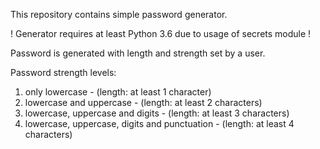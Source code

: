 This repository contains simple password generator.

! Generator requires at least Python 3.6 due to usage of secrets module !


Password is generated with length and strength set by a user.

Password strength levels:
1. only lowercase - (length: at least 1 character)
2. lowercase and uppercase - (length: at least 2 characters)
3. lowercase, uppercase and digits - (length: at least 3 characters)
4. lowercase, uppercase, digits and punctuation - (length: at least 4 characters)
